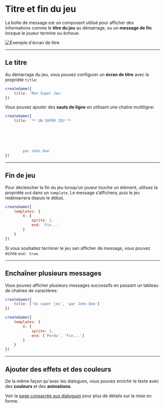 <script>
import Aside from '../../../lib/ui/Doc/Aside.svelte'
import Emoji from '../../../lib/ui/Doc/Emoji.svelte'
</script>

# <Emoji src="🎬" /> Titre et fin du jeu

La boîte de message est un composant utilisé pour afficher des informations comme le **titre du jeu** au démarrage, ou un **message de fin** lorsque le joueur termine ou échoue.

<img src="/doc/title.png" alt="Exemple d'écran de titre" />

---

## <Emoji src="✏️" /> Le titre

Au démarrage du jeu, vous pouvez configurer un **écran de titre** avec la propriété `title`:

```js
createGame({
	title: 'Mon Super Jeu'
})
```

Vous pouvez ajouter des **sauts de ligne** en utilisant une chaîne multiligne:

```js
createGame({
	title: `** UN SUPER JEU **






        par John Doe`
})
```

---

## <Emoji src="🏁" /> Fin de jeu

Pour déclencher la fin du jeu lorsqu’un joueur touche un élément, utilisez la propriété `end` dans un `template`.
Le message s’affichera, puis le jeu redémarrera depuis le début.

```js
createGame({
	templates: {
		X: {
			sprite: 2,
			end: 'Fin...'
		}
	}
})
```

<Aside>

Si vous souhaitez terminer le jeu san afficher de message, vous pouvez écrire `end: true`.

</Aside>

---

## <Emoji src="🪄" /> Enchaîner plusieurs messages

Vous pouvez afficher plusieurs messages successifs en passant un tableau de chaînes de caractères:

```js
createGame({
	title: ['Un super jeu', 'par John Doe']
})
```

```js
createGame({
	templates: {
		X: {
			sprite: 2,
			end: ['Perdu', 'Fin...']
		}
	}
})
```

---

## <Emoji src="💥" /> Ajouter des effets et des couleurs

De la même façon qu'avec les dialogues, vous pouvez enrichir le texte avec des **couleurs** et des **animations**.

<Aside>
Voir la <a href="/fr/doc/construction-du-monde/dialogues#ajouter-des-effets-et-des-couleurs-au-texte">page consacrée aux dialogues</a> pour plus de détails sur la mise en forme.
</Aside>
